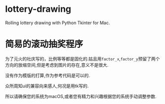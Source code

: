 # lottery-drawing
Rolling lottery drawing with Python Tkinter for Mac.

# 简易的滚动抽奖程序
为了元火的社庆写的，比例等等都是固化的.姑且用```factor_x```,```factor_y```预留了两个方向的放缩空间,但是考虑到图片的存在,意义不是很大.

没有作为模版的打算,作为参考代码是可以的.

众所周知ui的兼容向来感人,何况是用tk写的.

所以请确保您的系统为macOS,或者您有精力和兴趣根据您的系统手动调整参数.
